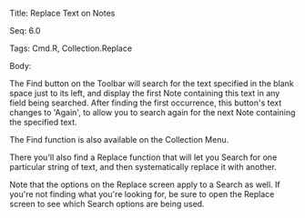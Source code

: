 Title:  Replace Text on Notes

Seq:    6.0

Tags:   Cmd.R, Collection.Replace

Body:   
 
The Find button on the Toolbar will search for the text specified in the blank space just to its left, and display the first Note containing this text in any field being searched. After finding the first occurrence, this button's text changes to 'Again', to allow you to search again for the next Note containing the specified text.

The Find function is also available on the Collection Menu. 

There you'll also find a Replace function that will let you Search for one particular string of text, and then systematically replace it with another. 

Note that the options on the Replace screen apply to a Search as well. If you're not finding what you're looking for, be sure to open the Replace screen to see which Search options are being used.

